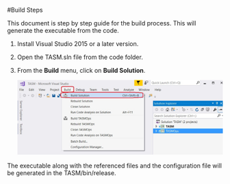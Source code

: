 #Build Steps

This document is step by step guide for the build process. This will generate the executable from the code.


1. Install Visual Studio 2015 or a later version.

2. Open the TASM.sln file from the code folder.

3. From the **Build** menu, click on **Build Solution**. 
    
    ![](images/Build.jpg)

The executable along with the referenced files and the configuration file will be generated in the TASM/bin/release.